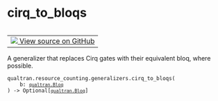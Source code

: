 # cirq_to_bloqs


<table class="tfo-notebook-buttons tfo-api nocontent" align="left">
<td>
  <a target="_blank" href="https://github.com/quantumlib/Qualtran/blob/main/qualtran/resource_counting/generalizers.py#L90-L98">
    <img src="https://www.tensorflow.org/images/GitHub-Mark-32px.png" />
    View source on GitHub
  </a>
</td>
</table>



A generalizer that replaces Cirq gates with their equivalent bloq, where possible.


<pre class="devsite-click-to-copy prettyprint lang-py tfo-signature-link">
<code>qualtran.resource_counting.generalizers.cirq_to_bloqs(
    b: <a href="../../../qualtran/Bloq.html"><code>qualtran.Bloq</code></a>
) -> Optional[<a href="../../../qualtran/Bloq.html"><code>qualtran.Bloq</code></a>]
</code></pre>



<!-- Placeholder for "Used in" -->
